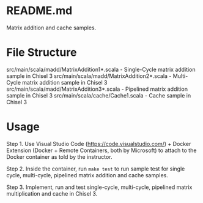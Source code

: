 # README.md

Matrix addition and cache samples.

# File Structure

src/main/scala/madd/MatrixAddition1*.scala - Single-Cycle matrix addition sample in Chisel 3
src/main/scala/madd/MatrixAddition2*.scala - Multi-Cycle matrix addition sample in Chisel 3
src/main/scala/madd/MatrixAddition3*.scala - Pipelined matrix addition sample in Chisel 3
src/main/scala/cache/Cache1.scala - Cache sample in Chisel 3

# Usage

Step 1. Use Visual Studio Code (https://code.visualstudio.com/) + Docker Extension (Docker + Remote Containers, both by Microsoft) to attach to the Docker container as told by the instructor. 

Step 2. Inside the container, run `make test` to run sample test for single cycle, multi-cycle, pipelined matrix addition and cache samples.

Step 3. Implement, run and test single-cycle, multi-cycle, pipelined matrix multiplication and cache in Chisel 3.
